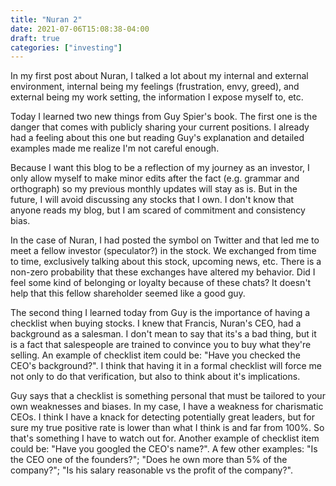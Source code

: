 ```yaml
---
title: "Nuran 2"
date: 2021-07-06T15:08:38-04:00
draft: true
categories: ["investing"]
---
```


In my first post about Nuran, I talked a lot about my internal and external environment, internal being my feelings (frustration, envy, greed), and external being my work setting, the information I expose myself to, etc.

Today I learned two new things from Guy Spier's book. The first one is the danger that comes with publicly sharing your current positions. I already had a feeling about this one but reading Guy's explanation and detailed examples made me realize I'm not careful enough.

Because I want this blog to be a reflection of my journey as an investor, I only allow myself to make minor edits after the fact (e.g. grammar and orthograph) so my previous monthly updates will stay as is. But in the future, I will avoid discussing any stocks that I own. I don't know that anyone reads my blog, but I am scared of commitment and consistency bias.

In the case of Nuran, I had posted the symbol on Twitter and that led me to meet a fellow investor (speculator?) in the stock. We exchanged from time to time, exclusively talking about this stock, upcoming news, etc. There is a non-zero probability that these exchanges have altered my behavior. Did I feel some kind of belonging or loyalty because of these chats? It doesn't help that this fellow shareholder seemed like a good guy.

The second thing I learned today from Guy is the importance of having a checklist when buying stocks. I knew that Francis, Nuran's CEO, had a background as a salesman. I don't mean to say that its's a bad thing, but it is a fact that salespeople are trained to convince you to buy what they're selling. An example of checklist item could be: "Have you checked the CEO's background?". I think that having it in a formal checklist will force me not only to do that verification, but also to think about it's implications. 

Guy says that a checklist is something personal that must be tailored to your own weaknesses and biases. In my case, I have a weakness for charismatic CEOs. I think I have a knack for detecting potentially great leaders, but for sure my true positive rate is lower than what I think is and far from 100%. So that's something I have to watch out for. Another example of checklist item could be: "Have you googled the CEO's name?". A few other examples: "Is the CEO one of the founders?"; "Does he own more than 5% of the company?"; "Is his salary reasonable vs the profit of the company?". 